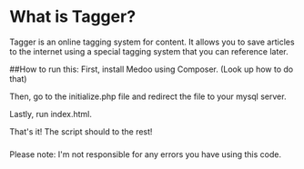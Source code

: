 # What is Tagger?
Tagger is an online tagging system for content. It allows you to save articles to the internet using a special tagging system that you can reference later.

##How to run this:
First, install Medoo using Composer. (Look up how to do that)

Then, go to the initialize.php file and redirect the file to your mysql server.

Lastly, run index.html. 

That's it! The script should to the rest!

###
Please note:
I'm not responsible for any errors you have using this code.
